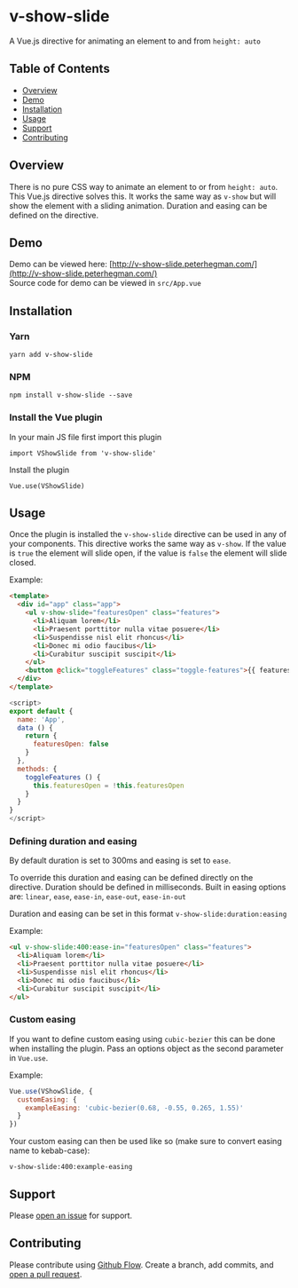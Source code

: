 # v-show-slide 
A Vue.js directive for animating an element to and from `height: auto`

## Table of Contents

- [Overview](#overview)
- [Demo](#demo)
- [Installation](#installation)
- [Usage](#usage)
- [Support](#support)
- [Contributing](#contributing)

## Overview
There is no pure CSS way to animate an element to or from `height: auto`. This Vue.js directive solves this. It works the same way as `v-show` but will show the element with a sliding animation. Duration and easing can be defined on the directive.

## Demo
Demo can be viewed here: [http://v-show-slide.peterhegman.com/](http://v-show-slide.peterhegman.com/)    
Source code for demo can be viewed in `src/App.vue`

## Installation

### Yarn

`yarn add v-show-slide`

### NPM

`npm install v-show-slide --save`

### Install the Vue plugin

In your main JS file first import this plugin

`import VShowSlide from 'v-show-slide'`

Install the plugin

`Vue.use(VShowSlide)`

## Usage

Once the plugin is installed the `v-show-slide` directive can be used in any of your components. This directive works the same way as `v-show`. If the value is `true` the element will slide open, if the value is `false` the element will slide closed.

Example:

```html
<template>
  <div id="app" class="app">
    <ul v-show-slide="featuresOpen" class="features">
      <li>Aliquam lorem</li>
      <li>Praesent porttitor nulla vitae posuere</li>
      <li>Suspendisse nisl elit rhoncus</li>
      <li>Donec mi odio faucibus</li>
      <li>Curabitur suscipit suscipit</li>
    </ul>
    <button @click="toggleFeatures" class="toggle-features">{{ featuresOpen ? 'Hide Features' : 'View Features' }}</button>
  </div>
</template>
```

```js
<script>
export default {
  name: 'App',
  data () {
    return {
      featuresOpen: false
    }
  },
  methods: {
    toggleFeatures () {
      this.featuresOpen = !this.featuresOpen
    }
  }
}
</script>
```

### Defining duration and easing

By default duration is set to 300ms and easing is set to `ease`.

To override this duration and easing can be defined directly on the directive. Duration should be defined in milliseconds. Built in easing options are: `linear`, `ease`, `ease-in`, `ease-out`, `ease-in-out`

Duration and easing can be set in this format `v-show-slide:duration:easing`

Example:

```html
<ul v-show-slide:400:ease-in="featuresOpen" class="features">
  <li>Aliquam lorem</li>
  <li>Praesent porttitor nulla vitae posuere</li>
  <li>Suspendisse nisl elit rhoncus</li>
  <li>Donec mi odio faucibus</li>
  <li>Curabitur suscipit suscipit</li>
</ul>
```

### Custom easing

If you want to define custom easing using `cubic-bezier` this can be done when installing the plugin. Pass an options object as the second parameter in `Vue.use`.

Example:

```js
Vue.use(VShowSlide, {
  customEasing: {
    exampleEasing: 'cubic-bezier(0.68, -0.55, 0.265, 1.55)'
  }
})
```

Your custom easing can then be used like so (make sure to convert easing name to kebab-case):

`v-show-slide:400:example-easing`

## Support

Please [open an issue](https://github.com/phegman/v-show-slide/issues/new/) for support.

## Contributing

Please contribute using [Github Flow](https://guides.github.com/introduction/flow/). Create a branch, add commits, and [open a pull request](https://github.com/phegman/v-show-slide/compar/e).